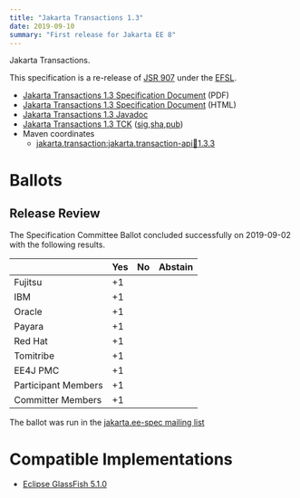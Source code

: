 ```yaml
---
title: "Jakarta Transactions 1.3"
date: 2019-09-10
summary: "First release for Jakarta EE 8"
---
```

Jakarta Transactions.

This specification is a re-release of [JSR 907](http://jcp.org/en/jsr/detail?id=907) under the [EFSL](https://www.eclipse.org/legal/efsl/).

* [Jakarta Transactions 1.3 Specification Document](./transactions-spec-1.3.pdf) (PDF)
* [Jakarta Transactions 1.3 Specification Document](./transactions-spec-1.3.html) (HTML)
* [Jakarta Transactions 1.3 Javadoc](./apidocs)
* [Jakarta Transactions 1.3 TCK](https://download.eclipse.org/jakartaee/transactions/1.3/jakarta-transactions-tck-1.3.0.zip) ([sig](https://download.eclipse.org/jakartaee/transactions/1.3/jakarta-transactions-tck-1.3.0.zip.sig),[sha](https://download.eclipse.org/jakartaee/transactions/1.3/jakarta-transactions-tck-1.3.0.zip.sha256),[pub](https://jakarta.ee/specifications/jakartaee-spec-committee.pub))
* Maven coordinates
  * [jakarta.transaction:jakarta.transaction-api:jar:1.3.3](https://central.sonatype.com/artifact/jakarta.transaction/jakarta.transaction-api/1.3.3/jar)

# Ballots

## Release Review

The Specification Committee Ballot concluded successfully on 2019-09-02 with the following results.

|                       |  Yes    | No      | Abstain  |
|-----------------------|---------|---------|----------|
|Fujitsu                |   +1    |         |          |
|IBM                    |   +1    |         |          |
|Oracle                 |   +1    |         |          |
|Payara                 |   +1    |         |          |
|Red Hat                |   +1    |         |          |
|Tomitribe              |   +1    |         |          |
|EE4J PMC               |   +1    |         |          |
|Participant Members    |   +1    |         |          |
|Committer Members      |   +1    |         |          |

The ballot was run in the [jakarta.ee-spec mailing list](https://www.eclipse.org/lists/jakarta.ee-spec/msg00498.html)

# Compatible Implementations

* [Eclipse GlassFish 5.1.0](https://eclipse-ee4j.github.io/glassfish/)
